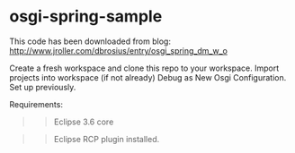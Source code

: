 osgi-spring-sample
==================

This code has been downloaded from blog: http://www.jroller.com/dbrosius/entry/osgi_spring_dm_w_o

Create a fresh workspace and clone this repo to your workspace.
Import projects into workspace (if not already)
Debug as New Osgi Configuration. Set up previously.

Requirements:
>>Eclipse 3.6 core

>>Eclipse RCP plugin installed.


